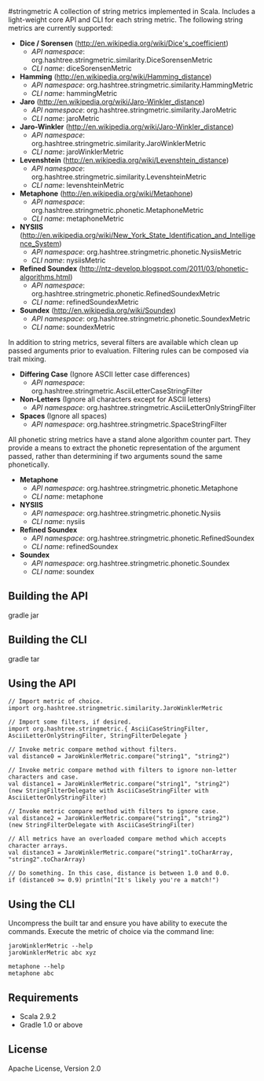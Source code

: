#stringmetric
A collection of string metrics implemented in Scala. Includes a light-weight core API and CLI for each string metric. The following string metrics are currently supported:

* __Dice / Sorensen__ (<http://en.wikipedia.org/wiki/Dice's_coefficient>)
	* _API namespace_: org.hashtree.stringmetric.similarity.DiceSorensenMetric
	* _CLI name_: diceSorensenMetric
* __Hamming__ (<http://en.wikipedia.org/wiki/Hamming_distance>)
	* _API namespace_: org.hashtree.stringmetric.similarity.HammingMetric
	* _CLI name_: hammingMetric
* __Jaro__ (<http://en.wikipedia.org/wiki/Jaro-Winkler_distance>)
	* _API namespace_: org.hashtree.stringmetric.similarity.JaroMetric
	* _CLI name_: jaroMetric
* __Jaro-Winkler__ (<http://en.wikipedia.org/wiki/Jaro-Winkler_distance>)
	* _API namespace_: org.hashtree.stringmetric.similarity.JaroWinklerMetric
	* _CLI name_: jaroWinklerMetric
* __Levenshtein__ (<http://en.wikipedia.org/wiki/Levenshtein_distance>)
	* _API namespace_: org.hashtree.stringmetric.similarity.LevenshteinMetric
	* _CLI name_: levenshteinMetric
* __Metaphone__ (<http://en.wikipedia.org/wiki/Metaphone>)
	* _API namespace_: org.hashtree.stringmetric.phonetic.MetaphoneMetric
	* _CLI name_: metaphoneMetric
* __NYSIIS__ (<http://en.wikipedia.org/wiki/New_York_State_Identification_and_Intelligence_System>)
	* _API namespace_: org.hashtree.stringmetric.phonetic.NysiisMetric
	* _CLI name_: nysiisMetric
* __Refined Soundex__ (<http://ntz-develop.blogspot.com/2011/03/phonetic-algorithms.html>)
	* _API namespace_: org.hashtree.stringmetric.phonetic.RefinedSoundexMetric
	* _CLI name_: refinedSoundexMetric
* __Soundex__ (<http://en.wikipedia.org/wiki/Soundex>)
	* _API namespace_: org.hashtree.stringmetric.phonetic.SoundexMetric
	* _CLI name_: soundexMetric

In addition to string metrics, several filters are available which clean up passed arguments prior to evaluation. Filtering rules can be composed via trait mixing.

* __Differing Case__ (Ignore ASCII letter case differences)
	* _API namespace_: org.hashtree.stringmetric.AsciiLetterCaseStringFilter
* __Non-Letters__ (Ignore all characters except for ASCII letters)
	* _API namespace_: org.hashtree.stringmetric.AsciiLetterOnlyStringFilter
* __Spaces__ (Ignore all spaces)
	* _API namespace_: org.hashtree.stringmetric.SpaceStringFilter

All phonetic string metrics have a stand alone algorithm counter part. They provide a means to extract the phonetic representation of the argument passed, rather than determining if two arguments sound the same phonetically.

* __Metaphone__
	* _API namespace_: org.hashtree.stringmetric.phonetic.Metaphone
	* _CLI name_: metaphone
* __NYSIIS__
	* _API namespace_: org.hashtree.stringmetric.phonetic.Nysiis
	* _CLI name_: nysiis
* __Refined Soundex__
	* _API namespace_: org.hashtree.stringmetric.phonetic.RefinedSoundex
	* _CLI name_: refinedSoundex
* __Soundex__
	* _API namespace_: org.hashtree.stringmetric.phonetic.Soundex
	* _CLI name_: soundex

## Building the API
gradle jar

## Building the CLI
gradle tar

## Using the API
`// Import metric of choice.`  
`import org.hashtree.stringmetric.similarity.JaroWinklerMetric`  

`// Import some filters, if desired.`  
`import org.hashtree.stringmetric.{ AsciiCaseStringFilter, AsciiLetterOnlyStringFilter, StringFilterDelegate }`  

`// Invoke metric compare method without filters.`  
`val distance0 = JaroWinklerMetric.compare("string1", "string2")`

`// Invoke metric compare method with filters to ignore non-letter characters and case.`  
`val distance1 = JaroWinklerMetric.compare("string1", "string2")`  
`(new StringFilterDelegate with AsciiCaseStringFilter with AsciiLetterOnlyStringFilter)`

`// Invoke metric compare method with filters to ignore case.`  
`val distance2 = JaroWinklerMetric.compare("string1", "string2")`  
`(new StringFilterDelegate with AsciiCaseStringFilter)`

`// All metrics have an overloaded compare method which accepts character arrays.`  
`val distance3 = JaroWinklerMetric.compare("string1".toCharArray, "string2".toCharArray)`

`// Do something. In this case, distance is between 1.0 and 0.0.`  
`if (distance0 >= 0.9) println("It's likely you're a match!")`

## Using the CLI
Uncompress the built tar and ensure you have ability to execute the commands. Execute the metric of choice via the command line:

`jaroWinklerMetric --help`  
`jaroWinklerMetric abc xyz`  

`metaphone --help`  
`metaphone abc`  

## Requirements
* Scala 2.9.2
* Gradle 1.0 or above

## License
Apache License, Version 2.0